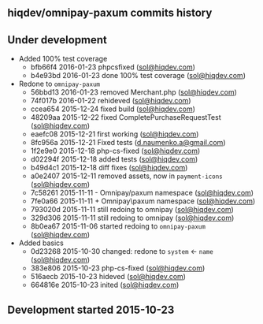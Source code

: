 hiqdev/omnipay-paxum commits history
------------------------------------

## Under development

- Added 100% test coverage
    - bfb66f4 2016-01-23 phpcsfixed (sol@hiqdev.com)
    - b4e93bd 2016-01-23 done 100% test coverage (sol@hiqdev.com)
- Redone to `omnipay-paxum`
    - 56bbd13 2016-01-23 removed Merchant.php (sol@hiqdev.com)
    - 74f017b 2016-01-22 rehideved (sol@hiqdev.com)
    - ccea654 2015-12-24 fixed build (sol@hiqdev.com)
    - 48209aa 2015-12-22 fixed CompletePurchaseRequestTest (sol@hiqdev.com)
    - eaefc08 2015-12-21 first working (sol@hiqdev.com)
    - 8fc956a 2015-12-21 Fixed tests (d.naumenko.a@gmail.com)
    - 1f2e9e0 2015-12-18 php-cs-fixed (sol@hiqdev.com)
    - d02294f 2015-12-18 added tests (sol@hiqdev.com)
    - b49d4c1 2015-12-18 diff fixes (sol@hiqdev.com)
    - a0e2407 2015-12-11 removed assets, now in `payment-icons` (sol@hiqdev.com)
    - 7c58261 2015-11-11 - Omnipay/paxum namespace (sol@hiqdev.com)
    - 7fe0a66 2015-11-11 + Omnipay\paxum namespace (sol@hiqdev.com)
    - 793020d 2015-11-11 still redoing to omnipay (sol@hiqdev.com)
    - 329d306 2015-11-11 still redoing to omnipay (sol@hiqdev.com)
    - 8b0ea67 2015-11-06 started redoing to `omnipay-paxum` (sol@hiqdev.com)
- Added basics
    - 0d23268 2015-10-30 changed: redone to `system` <- `name` (sol@hiqdev.com)
    - 383e806 2015-10-23 php-cs-fixed (sol@hiqdev.com)
    - 516aecb 2015-10-23 hideved (sol@hiqdev.com)
    - 664816e 2015-10-23 inited (sol@hiqdev.com)

## Development started 2015-10-23

